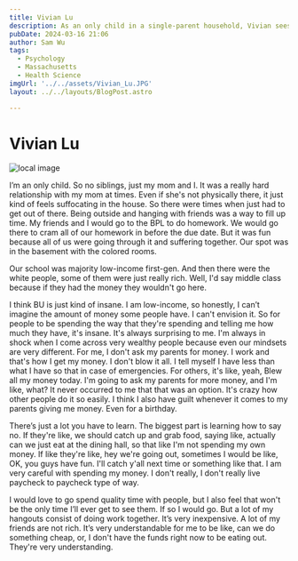 ```yaml
---
title: Vivian Lu
description: As an only child in a single-parent household, Vivian sees lifestyle differences between the herself and her peers. 
pubDate: 2024-03-16 21:06
author: Sam Wu
tags:
  - Psychology
  - Massachusetts
  - Health Science
imgUrl: '../../assets/Vivian_Lu.JPG'
layout: ../../layouts/BlogPost.astro

---
```

# Vivian Lu

![local image](../../assets/Vivian_Lu.JPG)

I’m an only child. So no siblings, just my mom and I. It was a really hard relationship with my mom at times. Even if she's not physically there, it just kind of feels suffocating in the house. So there were times when just had to get out of there.
Being outside and hanging with friends was a way to fill up time. My friends and I would go to the BPL to do homework. We would go there to cram all of our homework in before the due date. But it was fun because all of us were going through it and suffering together. Our spot was in the basement with the colored rooms.

Our school was majority low-income first-gen. And then there were the white people, some of them were just really rich. Well, I'd say middle class because if they had the money they wouldn't go here. 

I think BU is just kind of insane. I am low-income, so honestly, I can’t imagine the amount of money some people have. I can't envision it. So for people to be spending the way that they're spending and telling me how much they have, it's insane.
It's always surprising to me. I'm always in shock when I come across very wealthy people because even our mindsets are very different. For me, I don't ask my parents for money. I work and that's how I get my money. I don't blow it all. I tell myself I have less than what I have so that in case of emergencies. For others, it's like, yeah, Blew all my money today. I'm going to ask my parents for more money, and I'm like, what? It never occurred to me that that was an option. It's crazy how other people do it so easily. I think I also have guilt whenever it comes to my parents giving me money. Even for a birthday. 

There’s just a lot you have to learn. The biggest part is learning how to say no. If they're like, we should catch up and grab food, saying like, actually can we just eat at the dining hall, so that like I'm not spending my own money. If like they're like, hey we're going out, sometimes I would be like, OK, you guys have fun. I'll catch y'all next time or something like that. I am very careful with spending my money. I don't really, I don't really live paycheck to paycheck type of way.

I would love to go spend quality time with people, but I also feel that won't be the only time I’ll ever get to see them. If so I would go. But a lot of my hangouts consist of doing work together. It’s very inexpensive. A lot of my friends are not rich. It’s very understandable for me to be like, can we do something cheap, or, I don't have the funds right now to be eating out. They're very understanding.
